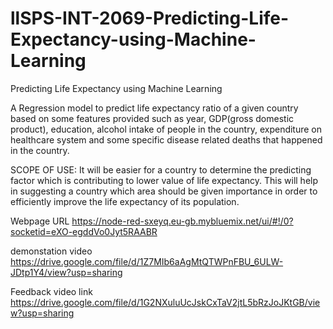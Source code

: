 # llSPS-INT-2069-Predicting-Life-Expectancy-using-Machine-Learning
Predicting Life Expectancy using Machine Learning

 A Regression model to predict life expectancy ratio of a given country based on some features provided such as year,
GDP(gross domestic product), education, alcohol intake of people in the country, expenditure on healthcare system and some
specific disease related deaths that happened in the country.

SCOPE OF USE:
It will be easier for a country to determine the predicting factor which is contributing to lower value of life expectancy. This will help in suggesting a country which area should be given importance in order to efficiently improve the life expectancy of its population.

Webpage URL  https://node-red-sxeyq.eu-gb.mybluemix.net/ui/#!/0?socketid=eXO-egddVo0Jyt5RAABR

demonstation video  https://drive.google.com/file/d/1Z7MIb6aAgMtQTWPnFBU_6ULW-JDtp1Y4/view?usp=sharing

Feedback video link  https://drive.google.com/file/d/1G2NXuluUcJskCxTaV2jtL5bRzJoJKtGB/view?usp=sharing
